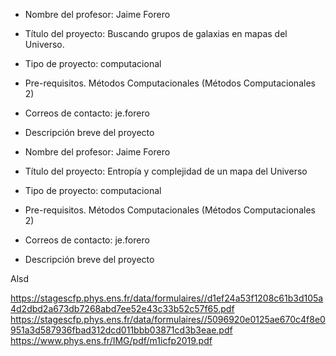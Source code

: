* Nombre del profesor: Jaime Forero
* Título del proyecto: Buscando grupos de galaxias en mapas del Universo.
* Tipo de proyecto: computacional
* Pre-requisitos. Métodos Computacionales (Métodos Computacionales 2)
* Correos de contacto: je.forero
* Descripción breve del proyecto

* Nombre del profesor: Jaime Forero
* Título del proyecto: Entropía y complejidad de un mapa del Universo
* Tipo de proyecto: computacional
* Pre-requisitos. Métodos Computacionales (Métodos Computacionales 2)
* Correos de contacto: je.forero
* Descripción breve del proyecto



Alsd
 
https://stagescfp.phys.ens.fr/data/formulaires//d1ef24a53f1208c61b3d105a4d2dbd2a673db7268abd7ee52e43c33b52c57f65.pdf
https://stagescfp.phys.ens.fr/data/formulaires//5096920e0125ae670c4f8e0951a3d587936fbad312dcd011bbb03871cd3b3eae.pdf
https://www.phys.ens.fr/IMG/pdf/m1icfp2019.pdf
